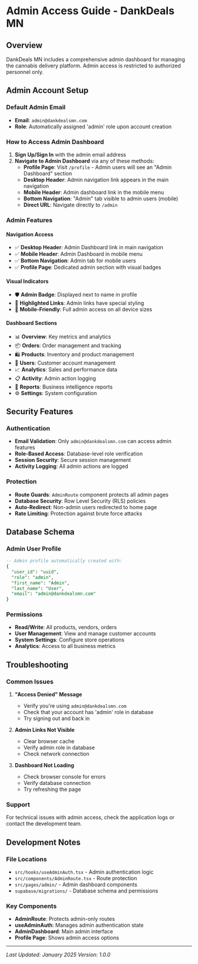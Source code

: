 # Admin Access Guide - DankDeals MN

## Overview
DankDeals MN includes a comprehensive admin dashboard for managing the cannabis delivery platform. Admin access is restricted to authorized personnel only.

## Admin Account Setup

### Default Admin Email
- **Email**: `admin@dankdealsmn.com`
- **Role**: Automatically assigned 'admin' role upon account creation

### How to Access Admin Dashboard

1. **Sign Up/Sign In** with the admin email address
2. **Navigate to Admin Dashboard** via any of these methods:
   - **Profile Page**: Visit `/profile` - Admin users will see an "Admin Dashboard" section
   - **Desktop Header**: Admin navigation link appears in the main navigation
   - **Mobile Header**: Admin dashboard link in the mobile menu
   - **Bottom Navigation**: "Admin" tab visible to admin users (mobile)
   - **Direct URL**: Navigate directly to `/admin`

### Admin Features

#### Navigation Access
- ✅ **Desktop Header**: Admin Dashboard link in main navigation
- ✅ **Mobile Header**: Admin Dashboard in mobile menu
- ✅ **Bottom Navigation**: Admin tab for mobile users
- ✅ **Profile Page**: Dedicated admin section with visual badges

#### Visual Indicators
- 🛡️ **Admin Badge**: Displayed next to name in profile
- 🎨 **Highlighted Links**: Admin links have special styling
- 📱 **Mobile-Friendly**: Full admin access on all device sizes

#### Dashboard Sections
- 📊 **Overview**: Key metrics and analytics
- 📦 **Orders**: Order management and tracking
- 🛍️ **Products**: Inventory and product management
- 👥 **Users**: Customer account management
- 📈 **Analytics**: Sales and performance data
- 📋 **Activity**: Admin action logging
- 📄 **Reports**: Business intelligence reports
- ⚙️ **Settings**: System configuration

## Security Features

### Authentication
- **Email Validation**: Only `admin@dankdealsmn.com` can access admin features
- **Role-Based Access**: Database-level role verification
- **Session Security**: Secure session management
- **Activity Logging**: All admin actions are logged

### Protection
- **Route Guards**: `AdminRoute` component protects all admin pages
- **Database Security**: Row Level Security (RLS) policies
- **Auto-Redirect**: Non-admin users redirected to home page
- **Rate Limiting**: Protection against brute force attacks

## Database Schema

### Admin User Profile
```sql
-- Admin profile automatically created with:
{
  "user_id": "uuid",
  "role": "admin",
  "first_name": "Admin", 
  "last_name": "User",
  "email": "admin@dankdealsmn.com"
}
```

### Permissions
- **Read/Write**: All products, vendors, orders
- **User Management**: View and manage customer accounts
- **System Settings**: Configure store operations
- **Analytics**: Access to all business metrics

## Troubleshooting

### Common Issues

1. **"Access Denied" Message**
   - Verify you're using `admin@dankdealsmn.com`
   - Check that your account has 'admin' role in database
   - Try signing out and back in

2. **Admin Links Not Visible**
   - Clear browser cache
   - Verify admin role in database
   - Check network connection

3. **Dashboard Not Loading**
   - Check browser console for errors
   - Verify database connection
   - Try refreshing the page

### Support
For technical issues with admin access, check the application logs or contact the development team.

## Development Notes

### File Locations
- `src/hooks/useAdminAuth.tsx` - Admin authentication logic
- `src/components/AdminRoute.tsx` - Route protection
- `src/pages/admin/` - Admin dashboard components
- `supabase/migrations/` - Database schema and permissions

### Key Components
- **AdminRoute**: Protects admin-only routes
- **useAdminAuth**: Manages admin authentication state
- **AdminDashboard**: Main admin interface
- **Profile Page**: Shows admin access options

---

*Last Updated: January 2025*
*Version: 1.0.0* 